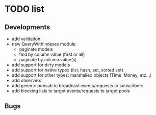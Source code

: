 # TODO list #

## Developments ##

  * add validation
  * new QueryWithIndexes module:
    * paginate models
    * find by column value (first or all)
    * paginate by column value(s)
  * add support for dirty models
  * add support for native types (list, hash, set, sorted set)
  * add support for other types: marshalled objects (Time, Money, etc...)
  * add observers
  * add generic pubsub to broadcast events/requests to subscribers
  * add blocking lists to target events/requests to target pools

## Bugs ##

